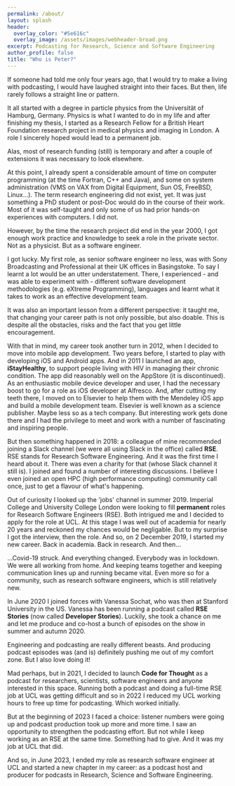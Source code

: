 ```yaml
---
permalink: /about/
layout: splash
header:
  overlay_color: "#5e616c"
  overlay_image: /assets/images/webheader-broad.png
excerpt: Podcasting for Research, Science and Software Engineering
author_profile: false
title: "Who is Peter?"
---
```


If someone had told me only four years ago, that I would
try to make a living with podcasting, I would have laughed straight into their faces. 
But then, life rarely follows a straight line or pattern. 

It all started with a degree in particle physics from the Universität of Hamburg, Germany. Physics is what I wanted to do in my life and after finishing my thesis, I started as a Research Fellow
for a British Heart Foundation research project in medical physics and imaging in London. A role I sincerely hoped would lead to a permanent job. 

Alas, most of research funding (still) is temporary and after a couple of extensions it was necessary to look elsewhere. 

At this point, I already spent a considerable amount of time on computer programming (at the time Fortran, C++ and Java), and some on system administration (VMS on VAX from Digital Equipment, Sun OS, FreeBSD, Linux...). The term research engineering did not exist, yet. It was just something a PhD student or post-Doc would do in the course of their work. Most of it was self-taught and only some of us had prior hands-on experiences with computers. I did not.

However, by the time the research project did end in the year 2000, I got enough work practice and knowledge to seek a role in the private sector. Not as a physicist. But as a software engineer.

I got lucky. My first role, as senior software engineer no less, was with Sony Broadcasting and Professional at their UK offices in Basingstoke. To say I learnt a lot would be an utter understatement. There, I experienced - and was able to experiment with - different software development methodologies (e.g. eXtreme Programming), languages and learnt what it takes to work as an effective development team. 

It was also an important lesson from a different perspective: it taught me, that changing your career path is not only possible, but also doable. This is despite all the obstacles, risks and the fact that you get little encouragement. 

With that in mind, my career took another turn in 2012, when I decided to move into mobile app development. 
Two years before, I started to play with developing iOS and Android apps. 
And in 2011 I launched an app, **iStayHealthy**, to support people living with HIV in managing their chronic condition. The app did reasonably well on the AppStore (it is discontinued). 
As an enthusiastic mobile device developer and user, I had the necessary boost to go for a role as iOS developer at Alfresco. And, after cutting my teeth there, I moved on to Elsevier to help them with the Mendeley iOS app and build a mobile development team.
Elsevier is well known as a science publisher. Maybe less so as a tech company. But interesting work gets done there and I had the privilege to meet and work with a number of fascinating and inspiring people. 

But then something happened in 2018: a colleague of mine recommended joining a Slack channel (we were all using Slack in the office) called **RSE**. RSE stands for Research Software Engineering. And it was the first time I heard about it. There was even a charity for that (whose Slack channel it still is). I joined and found a number of interesting discussions. I believe I even joined an open HPC (high performance computing) community call once, just to get a flavour of what's happening.

Out of curiosity I looked up the 'jobs' channel in summer 2019. Imperial College and University College London were looking to fill **permanent** roles for Research Software Engineers (RSE). Both intrigued me and I decided to apply for the role at UCL.
At this stage I was well out of academia for nearly 20 years and reckoned my chances would be negligable. But to my surprise I got the interview, then the role.
And so, on 2 December 2019, I started my new career. Back in academia. Back in research. And then...

...Covid-19 struck. And everything changed. 
Everybody was in lockdown. We were all working from home. And keeping teams together and keeping communication lines up and running became vital. 
Even more so for a community, such as research software engineers, which is still relatively new. 

In June 2020 I joined forces with Vanessa Sochat, who was then at Stanford University in the US. 
Vanessa has been running a podcast called **RSE Stories** (now called **Developer Stories**). Luckily, she took a chance on me and let me produce and co-host a bunch of episodes on the show in summer and autumn 2020. 

Engineering and podcasting are really different beasts. And producing podcast episodes was (and is) definitely pushing me out of my comfort zone. But I also love doing it!

Mad perhaps, but in 2021, I decided to launch **Code for Thought** as a podcast for researchers, scientists, software engineers and anyone interested in this space. 
Running both a podcast and doing a full-time RSE job at UCL was getting difficult and so in 2022 I reduced my UCL working hours to free up time for podcasting. Which worked initially. 

But at the beginning of 2023 I faced a choice: listener numbers were going up and podcast production took up more and more time. I saw an opportunity to strengthen the podcasting effort. But not while I keep working as an RSE at the same time. Something had to give. And it was my job at UCL that did.

And so, in June 2023, I ended my role as research software engineer at UCL and started a new chapter in my career: as a podcast host and producer for podcasts in Research, Science and Software Engineering. 






